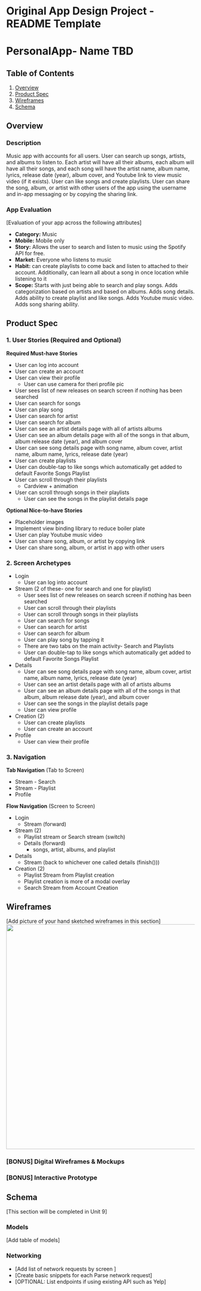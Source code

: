 Original App Design Project - README Template
===

# PersonalApp- Name TBD

## Table of Contents
1. [Overview](#Overview)
1. [Product Spec](#Product-Spec)
1. [Wireframes](#Wireframes)
2. [Schema](#Schema)

## Overview
### Description
Music app with accounts for all users. User can search up songs, artists, and albums to listen to. Each artist will have all their albums, each album will have all their songs, and each song will have the artist name, album name, lyrics, release date (year), album cover, and Youtube link to view music video (if it exists). User can like songs and create playlists. User can share the song, album, or artist with other users of the app using the username and in-app messaging or by copying the sharing link. 

### App Evaluation
[Evaluation of your app across the following attributes]
- **Category:** Music
- **Mobile:** Mobile only
- **Story:** Allows the user to search and listen to music using the Spotify API for free. 
- **Market:** Everyone who listens to music
- **Habit:** can create playlists to come back and listen to attached to their account. Additionally, can learn all about a song in once location while listening to it
- **Scope:** Starts with just being able to search and play songs. Adds categorization based on artists and based on albums. Adds song details. Adds ability to create playlist and like songs. Adds Youtube music video. Adds song sharing ability. 

## Product Spec

### 1. User Stories (Required and Optional)

**Required Must-have Stories**

* User can log into account
* User can create an account
* User can view their profile
   * User can use camera for theri profile pic 
* User sees list of new releases on search screen if nothing has been searched
* User can search for songs
* User can play song
* User can search for artist 
* User can search for album
* User can see an artist details page with all of artists albums
* User can see an album details page with all of the songs in that album, album release date (year), and album cover
* User can see song details page with song name, album cover, artist name, album name, lyrics, release date (year)
* User can create playlists 
* User can double-tap to like songs which automatically get added to default Favorite Songs Playlist
* User can scroll through their playlists
   * Cardview + animation
* User can scroll through songs in their playlists 
    * User can see the songs in the playlist details page

**Optional Nice-to-have Stories**

* Placeholder images
* Implement view binding library to reduce boiler plate
* User can play Youtube music video
* User can share song, album, or artist by copying link
* User can share song, album, or artist in app with other users

### 2. Screen Archetypes

* Login
   * User can log into account
* Stream (2 of these- one for search and one for playlist)
   * User sees list of new releases on search screen if nothing has been searched
   * User can scroll through their playlists
   * User can scroll through songs in their playlists
   * User can search for songs
   * User can search for artist 
   * User can search for album
   * User can play song by tapping it
   * There are two tabs on the main activity- Search and Playlists
   * User can double-tap to like songs which automatically get added to default Favorite Songs Playlist
* Details
   * User can see song details page with song name, album cover, artist name, album name, lyrics, release date (year)
   * User can see an artist details page with all of artists albums
   * User can see an album details page with all of the songs in that album, album release date (year), and album cover
   * User can see the songs in the playlist details page
   * User can view profile
* Creation (2)
   *  User can create playlists 
   *  User can create an account
* Profile
    * User can view their profile


### 3. Navigation

**Tab Navigation** (Tab to Screen)

* Stream - Search
* Stream - Playlist
* Profile

**Flow Navigation** (Screen to Screen)

* Login
   * Stream (forward)
* Stream (2)
   * Playlist stream or Search stream (switch)
   * Details (forward)
       * songs, artist, albums, and playlist
* Details
   * Stream (back to whichever one called details (finish()))
* Creation (2)
   *  Playlist Stream from Playlist creation
   *  Playlist creation is more of a modal overlay
   *  Search Stream from Account Creation

## Wireframes
[Add picture of your hand sketched wireframes in this section]
<img src="YOUR_WIREFRAME_IMAGE_URL" width=600>

### [BONUS] Digital Wireframes & Mockups

### [BONUS] Interactive Prototype

## Schema 
[This section will be completed in Unit 9]
### Models
[Add table of models]
### Networking
- [Add list of network requests by screen ]
- [Create basic snippets for each Parse network request]
- [OPTIONAL: List endpoints if using existing API such as Yelp]

